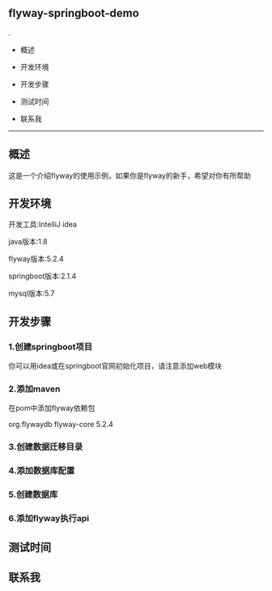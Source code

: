## flyway-springboot-demo
.
+ 概述
- 开发环境
+ 开发步骤
- 测试时间
+ 联系我

***

## 概述
这是一个介绍flyway的使用示例，如果你是flyway的新手，希望对你有所帮助

## 开发环境
开发工具:IntelliJ idea

java版本:1.8

flyway版本:5.2.4

springboot版本:2.1.4

mysql版本:5.7

## 开发步骤
### 1.创建springboot项目
你可以用idea或在springboot官网初始化项目，请注意添加web模块
### 2.添加maven
在pom中添加flyway依赖包

	
<dependency>
			<groupId>org.flywaydb</groupId>
			<artifactId>flyway-core</artifactId>
			<version>5.2.4</version>
</dependency>

  
### 3.创建数据迁移目录
### 4.添加数据库配置
### 5.创建数据库
### 6.添加flyway执行api
	

## 测试时间

## 联系我
